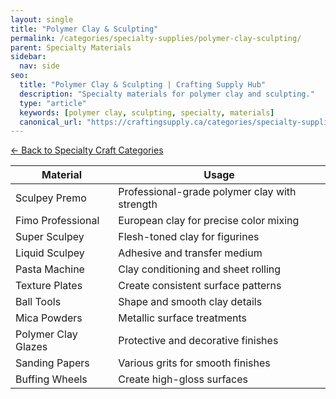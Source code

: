 ```yaml
---
layout: single
title: "Polymer Clay & Sculpting"
permalink: /categories/specialty-supplies/polymer-clay-sculpting/
parent: Specialty Materials
sidebar:
  nav: side
seo:
  title: "Polymer Clay & Sculpting | Crafting Supply Hub"
  description: "Specialty materials for polymer clay and sculpting."
  type: "article"
  keywords: [polymer clay, sculpting, specialty, materials]
  canonical_url: "https://craftingsupply.ca/categories/specialty-supplies/polymer-clay-sculpting/"
---
```

[← Back to Specialty Craft Categories](/categories/specialty-supplies/)

| Material | Usage |
|----------|-------|
| Sculpey Premo | Professional-grade polymer clay with strength |
| Fimo Professional | European clay for precise color mixing |
| Super Sculpey | Flesh-toned clay for figurines |
| Liquid Sculpey | Adhesive and transfer medium |
| Pasta Machine | Clay conditioning and sheet rolling |
| Texture Plates | Create consistent surface patterns |
| Ball Tools | Shape and smooth clay details |
| Mica Powders | Metallic surface treatments |
| Polymer Clay Glazes | Protective and decorative finishes |
| Sanding Papers | Various grits for smooth finishes |
| Buffing Wheels | Create high-gloss surfaces |
